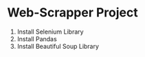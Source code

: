 # Web-Scrapper Project

1. Install Selenium Library
2. Install Pandas
3. Install Beautiful Soup Library
